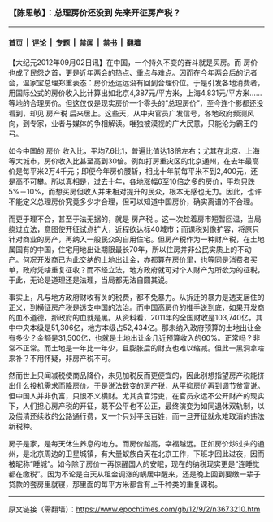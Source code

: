 ### 【陈思敏】：总理房价还没到 先来开征房产税？

---

#### [首页](../../../..?n3673210) &nbsp;|&nbsp; [评论](../../../../../epoch-comment?n3673210) &nbsp;|&nbsp; [专题](../../../../../epoch-special?n3673210) &nbsp;|&nbsp; [禁闻](../../../../../epoch-news?n3673210) &nbsp;|&nbsp; [禁书](../../../../../books?n3673210) &nbsp;|&nbsp; [翻墙](https://github.com/gfw-breaker/nogfw/blob/master/README.md?n3673210)


<div class="post_content" id="artbody" itemprop="articleBody">
 <!-- article content begin -->
 <p>
  【大纪元2012年09月02日讯】在中国，一个持久不变的奋斗就是买房。而
  <ok href="https://www.epochtimes.com/gb/tag/%E6%88%BF%E4%BB%B7.html">
   房价
  </ok>
  也成了民怨之首，更是近年两会的热点、重点与难点。因而在今年两会后的记者会，温家宝总理郑重表态：房价还远远没有回到合理价位。于是引发各地消费者，用国际公式的房价收入比计算出如北京4,387元/平方米，上海4,831元/平方米……等地的合理房价。但这仅仅是现实房价一个零头的“总理房价”，至今连个影都还没看到，却见
  <ok href="https://www.epochtimes.com/gb/tag/%E6%88%BF%E4%BA%A7%E7%A8%8E.html">
   房产税
  </ok>
  后来居上。这些天，从中央官员广发信号，各地政府频测风向，到专家，业者与媒体的争相解读。唯独被漠视的广大民意，只能沦为霸王的弓。
 </p>
 <p>
  如今中国的
  <ok href="https://www.epochtimes.com/gb/tag/%E6%88%BF%E4%BB%B7.html">
   房价
  </ok>
  收入比，平均7.6比1，普遍比值达18倍左右；尤其在北京、上海等大城市，房价收入比甚至高到30倍。例如打房重灾区的北京通州，在去年最高价是每平米2万4千元；即便今年房价腰斩，相比十年前每平米不到2,400元，还是高不可攀。所以真相是，过去十年，各地涨幅6至10倍之多的房价，平均只跌5%－10%，而想买房但收入并未相对提升的民众，根本无感也无力。因此，也许不能定义总理房价究竟多少才合理，但可以知道中国房价，确实离谱的不合理。
 </p>
 <p>
  而更于理不合，甚至于法无据的，就是
  <ok href="https://www.epochtimes.com/gb/tag/%E6%88%BF%E4%BA%A7%E7%A8%8E.html">
   房产税
  </ok>
  。这一次趁着房市短暂回温，当局绕过立法，意图使开征试点扩大，近程欲达标40城市；而课税对像扩容，将原只针对商业的房产，再纳入一般民众的自用住宅。但房产税作为一种财产税，在土地属国有的中国，住宅用地出让期限最长70年，所以住房并非公民实质上的不动产。何况开发商已为此交纳的土地出让金，亦都算在房价里，也等同是消费者买单，政府凭啥重复征收？而不经立法，地方政府就可对个人财产为所欲为的征税，于此，无论是道理还是法理，当局都无法自圆其说。
 </p>
 <p>
  事实上，凡与地方政府财收有关的税费，都不免暴力。从拆迁的暴力是透支居住的正义，到横征房产税是透支中国的法治。而中国高房价的推手说到底，如果开发商的血不道德，那政府的血就是黑。从资料看，2011年的全国财收是103,740亿，其中中央本级是51,306亿，地方本级占52,434亿。那未纳入政府预算的土地出让金有多少？金额是31,500亿，也就是土地出让金几近预算收入的60%。正常吗？非常不正常。而土地是一年比一年少，且膨胀后的财支也难以缩减。但此一黑洞拿啥来补？不用怀疑，非房产税不可。
 </p>
 <p>
  然而世上只闻减税使商品降价，未见加税反而更便宜的，因此别想指望房产税能挤出什么投机需求而降房价。于是说法数变的房产税，从平抑房价再到调节贫富说。但中国人并非仇富，只恨不义横财。尤其贪官污吏，在官员永远不公开财产的现实下，人们担心房产税的开征，既不公平也不公正，最终演变为如同退休双轨制，以及偿清还续收的公路通行费，又一个只对平民百姓，而一旦开征就永难取消的违法新税种。
 </p>
 <p>
  房子是家，是每天休生养息的地方。而房价越高，幸福越远。正如房价炒过头的通州，是北京周边的卫星城镇，有大量蚁族白天在北京工作，下班才回此过夜，因而被昵称“睡城”。如今除了房价一再惊醒国人的安眠，现在的纳税现实更是“连睡觉都在缴税”。因为不论是白天从租金调涨的蜗居中醒来，还是晚上回到要缴一辈子贷款的套房里就寝，那里面的每平方米都含有上千种类的重复课税。
 </p>
 <!-- article content end -->
 <div id="below_article_ad">
 </div>
</div>


---

原文链接（需翻墙）：https://www.epochtimes.com/gb/12/9/2/n3673210.htm